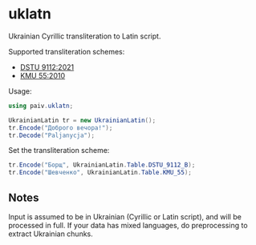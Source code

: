 uklatn
==
Ukrainian Cyrillic transliteration to Latin script.

Supported transliteration schemes:
- [DSTU 9112:2021](https://uk.wikipedia.org/wiki/ДСТУ_9112:2021)
- [KMU 55:2010](https://zakon.rada.gov.ua/laws/show/55-2010-п)


Usage:
```csharp
using paiv.uklatn;

UkrainianLatin tr = new UkrainianLatin();
tr.Encode("Доброго вечора!");
tr.Decode("Paljanycja");
```

Set the transliteration scheme:
```csharp
tr.Encode("Борщ", UkrainianLatin.Table.DSTU_9112_B);
tr.Encode("Шевченко", UkrainianLatin.Table.KMU_55);
```

Notes
--
Input is assumed to be in Ukrainian (Cyrillic or Latin script), and will be processed in full.
If your data has mixed languages, do preprocessing to extract Ukrainian chunks.
